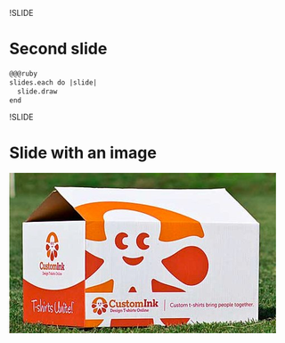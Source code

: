 !SLIDE
# Second slide #

    @@@ruby
    slides.each do |slide|
      slide.draw
    end

!SLIDE
# Slide with an image #
![box](../images/image.jpg)
